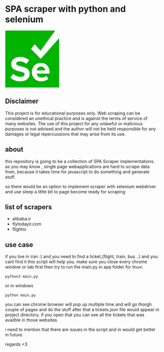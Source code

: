 # SPA scraper with python and selenium

![Selenium image](selenium.png)

## Disclaimer

This project is for educational purposes only. Web scraping can be considered an unethical practice and is against the
terms of service of many websites. The use of this project for any unlawful or malicious purposes is not advised and the
author will not be held responsible for any damages or legal repercussions that may arise from its use.

## about

this repository is going to be a collection of SPA Scraper  implementations. as you may know , single page webapplications
are hard to scrape data from, because it takes time for javascript to do something and generate stuff.

so there would be an option to implement scraper with selenium webdriver and use sleep a little bit to page become ready
for scraping

## list of scrapers

- alibaba.ir
- flytodayir.com
- flightio
  
## use case
if you live in iran :) and you need to find a ticket,(filght, train, bus ..) and you cant find it
this script will help you.
make sure you close every chrome window or tab first then try to run the main.py in app folder
for linux:
```
python3 main.py
```
or in windows
```
python main.py
```
you can see chrome browser will pop up multiple time and will go thorgh couple of pages and do the stuff
after that a tickets.json file would appear in project directory.
if you open that you can see all the tickets that was availble in those websites.

i need to mention that there are issues in the script and in would get better in future.

regards <3


